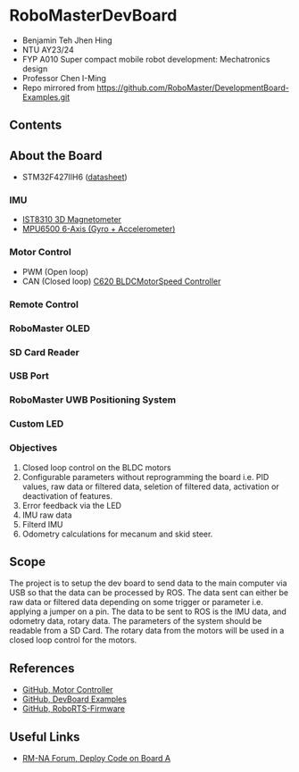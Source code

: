 # RoboMasterDevBoard
- Benjamin Teh Jhen Hing
- NTU AY23/24
- FYP A010 Super compact mobile robot development: Mechatronics design
- Professor Chen I-Ming  
- Repo mirrored from https://github.com/RoboMaster/DevelopmentBoard-Examples.git

## Contents
## About the Board
- STM32F427IIH6 ([datasheet](https://www.st.com/en/microcontrollers-microprocessors/stm32f427ii.html))
### IMU
-  [IST8310 3D Magnetometer](./DataSheet/IST8310_3D_Magnetometer.pdf)
- [MPU6500 6-Axis (Gyro + Accelerometer)](./DataSheet/MPU-6500.pdf)
### Motor Control
- PWM (Open loop)
- CAN (Closed loop) [C620 BLDCMotorSpeed Controller](./DataSheet/RBMC620BLDCMotorSpeedController.pdf)
### Remote Control
### RoboMaster OLED
### SD Card Reader
### USB Port
### RoboMaster UWB Positioning System
### Custom LED

### Objectives
1. Closed loop control on the BLDC motors
2. Configurable parameters without reprogramming the board i.e. PID values, raw data or filtered data, seletion of filtered data, activation or deactivation of features. 
3. Error feedback via the LED
4. IMU raw data
5. Filterd IMU
6. Odometry calculations for mecanum and skid steer. 

## Scope
The project is to setup the dev board to send data to the main computer via USB so that the data can be processed by ROS. The data sent can either be raw data or filtered data depending on some trigger or parameter i.e. applying a jumper on a pin. The data to be sent to ROS is the IMU data, and odometry data, rotary data. The parameters of the system should be readable from a SD Card. The rotary data from the motors will be used in a closed loop control for the motors. 

## References
- [GitHub, Motor Controller](https://github.com/RoboGrinder-ECE/Motor_Control.git)
- [GitHub, DevBoard Examples](https://github.com/RoboMaster/DevelopmentBoard-Examples.git)
- [GitHub, RoboRTS-Firmware](https://github.com/RoboMaster/RoboRTS-Firmware.git)
## Useful Links
- [RM-NA Forum, Deploy Code on Board A](https://forums.robomasterna.com/t/how-to-write-and-deploy-code-to-the-development-board-type-a/91/2)